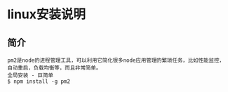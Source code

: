 #   linux安装说明
##  简介
    pm2是node的进程管理工具，可以利用它简化很多node应用管理的繁琐任务，比如性能监控，自动重启，负载均衡等，而且非常简单。
    全局安装 - 巨简单
    $ npm install -g pm2
